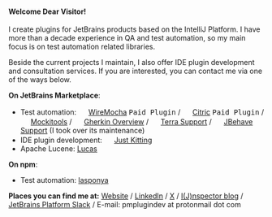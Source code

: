 #### Welcome Dear Visitor!

I create plugins for JetBrains products based on the IntelliJ Platform. I have more than a decade experience in QA and test automation, so my main focus is on test automation related libraries.

Beside the current projects I maintain, I also offer IDE plugin development and consultation services. If you are interested, you can contact me via one of the ways below.

**On JetBrains Marketplace**:
- Test automation: <img height="16" src="https://www.picimako.com/wp-content/uploads/2022/03/wiremocha.png" title=""> [WireMocha](https://plugins.jetbrains.com/plugin/18860-wiremocha) <kbd>Paid Plugin</kbd> /
<img height="16" src="https://www.picimako.com/wp-content/uploads/2023/09/citric_logo.png" title=""> [Citric](https://plugins.jetbrains.com/plugin/22813-citric) <kbd>Paid Plugin</kbd> / 
<img height="16" src="https://www.picimako.com/wp-content/uploads/2022/02/mockitools-1.png" title=""> [Mockitools](https://plugins.jetbrains.com/plugin/18117-mockitools) /
<img height="16" src="https://www.picimako.com/wp-content/uploads/2022/02/gherkin-overview.png" title=""> [Gherkin Overview](https://plugins.jetbrains.com/plugin/16716-gherkin-overview) /
<img height="16" src="https://www.picimako.com/wp-content/uploads/2022/02/terra-support.png" title=""> [Terra Support](https://plugins.jetbrains.com/plugin/15430-terra-support) /
<img height="16" src="https://github.com/witspirit/IntelliJBehave/blob/master/src/main/resources/fileTypes/bdd-jb-orange-red-green.png?raw=true" title=""> [JBehave Support](https://plugins.jetbrains.com/plugin/7268-jbehave-support) (I took over its maintenance)
- IDE plugin development: <img height="16" src="https://www.picimako.com/wp-content/uploads/2023/02/just_kitting.png" title=""> [Just Kitting](https://plugins.jetbrains.com/plugin/21139-just-kitting)
- Apache Lucene: [Lucas](https://plugins.jetbrains.com/plugin/24567-lucas/)

**On npm**:
- Test automation: [lasponya](https://www.npmjs.com/package/lasponya)

**Places you can find me at:** [Website](https://www.picimako.com) / [LinkedIn](https://www.linkedin.com/in/tamas-balog) / [X](https://x.com/picimako) / [I(J)nspector blog](https://ijnspector.wordpress.com/) / [JetBrains Platform Slack](https://plugins.jetbrains.com/slack) / E-mail: pmplugindev at protonmail dot com

<!--
**picimako/picimako** is a ✨ _special_ ✨ repository because its `README.md` (this file) appears on your GitHub profile.

Here are some ideas to get you started:

- 🔭 I’m currently working on ...
- 🌱 I’m currently learning ...
- 👯 I’m looking to collaborate on ...
- 🤔 I’m looking for help with ...
- 💬 Ask me about ...
- 📫 How to reach me: ...
- ⚡ Fun fact: ...
-->

